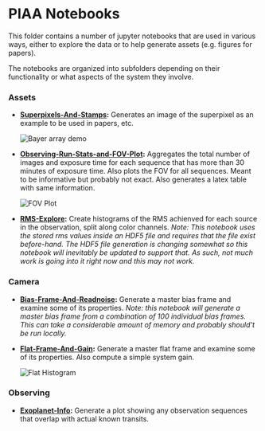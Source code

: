 # PIAA Notebooks

This folder contains a number of jupyter notebooks that are used in various ways, either to explore the data or to help generate assets (e.g. figures for papers).

The notebooks are organized into subfolders depending on their functionality or what aspects of the system they involve.

### Assets

* **[Superpixels-And-Stamps](assets/Superpixels-And-Stamps.ipynb):** Generates an image of the superpixel as an example to be used in papers, etc.

  ![Bayer array demo](assets/bayer-demo.png)
  
* **[Observing-Run-Stats-and-FOV-Plot](assets/Observing-Run-Stats-and-FOV-Plot.ipynb):**  Aggregates the total number of images and exposure time for each sequence that has more than 30 minutes of exposure time. Also plots the FOV for all sequences. Meant to be informative but probably not exact. Also generates a latex table with same information.

  ![FOV Plot](assets/panoptes_observations_overview.png)
  
* **[RMS-Explore](assets/RMS-Explore.ipynb):**  Create histograms of the RMS achienved for each source in the observation, split along color channels. _Note: This notebook uses the stored rms values inside an HDF5 file and requires that the file exist before-hand. The HDF5 file generation is changing somewhat so this notebook will inevitably be updated to support that. As such, not much work is going into it right now and this may not work._

### Camera

* **[Bias-Frame-And-Readnoise](camera/Bias-Frame-And-Readnoise.ipynb):** Generate a master bias frame and examine some of its properties. _Note: this notebook will generate a master bias frame from a combination of 100 individual bias frames. This can take a considerable amount of memory and probably should't be run locally._

* **[Flat-Frame-And-Gain](camera/Flat-Frame-And-Gain.ipynb):** Generate a master flat frame and examine some of its properties. Also compute a simple system gain.

  ![Flat Histogram](camera/flat-hist-colors.png)
  
### Observing

* **[Exoplanet-Info](camera/Exoplanet-Info.ipynb):** Generate a plot showing any observation sequences that overlap with actual known transits.

